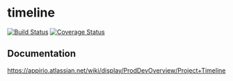 # timeline
[![Build Status](https://magnum.travis-ci.com/appirio-tech/timeline.svg?token=sjYcnNqPWxBpKgooh32F)](https://magnum.travis-ci.com/appirio-tech/timeline)
[![Coverage Status](https://coveralls.io/repos/appirio-tech/timeline/badge.svg?branch=master&t=BJiqmL)](https://coveralls.io/r/appirio-tech/timeline?branch=master)

## Documentation
https://appirio.atlassian.net/wiki/display/ProdDevOverview/Project+Timeline
